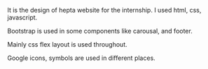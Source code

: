 It is the design of hepta website for the internship. I used html, css, javascript.

Bootstrap is used in some components like carousal, and footer.

Mainly css flex layout is used throughout. 

Google icons, symbols are used in different places.
